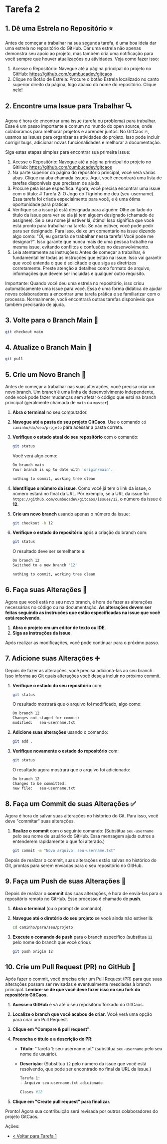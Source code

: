# Tarefa 2

## 1. Dê uma Estrela no Repositório ⭐

Antes de começar a trabalhar na sua segunda tarefa, é uma boa ideia dar uma estrela no repositório do GitHub. Dar uma estrela não apenas demonstra seu apoio ao projeto, mas também cria uma notificação para você sempre que houver atualizações ou atividades. Veja como fazer isso:

1. Acesse o Repositório: Navegue até a página principal do projeto no GitHub: <https://github.com/cumbucadev/gitcaos>
1. Clique no Botão de Estrela: Procure o botão Estrela localizado no canto superior direito da página, logo abaixo do nome do repositório. Clique nele!

## 2. Encontre uma Issue para Trabalhar 🔍

Agora é hora de encontrar uma issue (tarefa ou problema) para trabalhar. Esse é um passo importante e comum no mundo do open source, onde colaboramos para melhorar projetos e aprender juntos. No GitCaos 🔥, usamos as issues para organizar as atividades do projeto. Isso pode incluir corrigir bugs, adicionar novas funcionalidades e melhorar a documentação.

Siga estas etapas simples para encontrar sua primeira issue:

1. Acesse o Repositório: Navegue até a página principal do projeto no GitHub: <https://github.com/cumbucadev/gitcaos>
1. Na parte superior da página do repositório principal, você verá várias abas. Clique na aba chamada Issues. Aqui, você encontrará uma lista de tarefas disponíveis que precisam de ajuda.
1. Procure pela issue específica: Agora, você precisa encontrar uma issue com o título: # Tarefa 2: O Jogo do Tigrinho me deu (seu-username). Essa tarefa foi criada especialmente para você, e é uma ótima oportunidade para praticar.
1. Verifique se a issue já está designada para alguém: Olhe ao lado do título da issue para ver se ela já tem alguém designado (chamado de assignee). Se o seu nome já estiver lá, ótimo! Isso significa que você está pronto para trabalhar na tarefa. Se não estiver, você pode pedir para ser designado. Para isso, deixe um comentário na issue dizendo algo como: "Oi, eu gostaria de trabalhar nessa tarefa! Você pode me designar?". Isso garante que nunca mais de uma pessoa trabalhe na mesma issue, evitando conflitos e confusões no desenvolvimento.
1. Leia atentamente as instruções: Antes de começar a trabalhar, é fundamental ler todas as instruções que estão na issue. Isso vai garantir que você entenda o que é solicitado e que siga as diretrizes corretamente. Preste atenção a detalhes como formato de arquivo, informações que devem ser incluídas e qualquer outro requisito.

Importante: Quando você deu uma estrela no repositório, isso criou automaticamente uma issue para você. Essa é uma forma didática de ajudar novos colaboradores a encontrar uma tarefa prática e se familiarizar com o processo. Normalmente, você encontrará outras tarefas disponíveis que também precisarão de ajuda.

## 3. Volte para o Branch Main 🎋

```sh
git checkout main
```

## 4. Atualize o Branch Main 🎋

```sh
git pull
```

## 5. Crie um Novo Branch 🎋

Antes de começar a trabalhar nas suas alterações, você precisa criar um novo branch. Um branch é uma linha de desenvolvimento independente, onde você pode fazer mudanças sem afetar o código que está na branch principal (geralmente chamada de `main` ou `master`).

1. **Abra o terminal** no seu computador.
2. **Navegue até a pasta do seu projeto GitCaos**. Use o comando `cd caminho/do/seu/projeto` para acessar a pasta correta.
3. **Verifique o estado atual do seu repositório** com o comando:

   ```bash
   git status
   ```

   Você verá algo como:

   ```bash
   On branch main
   Your branch is up to date with 'origin/main'.

   nothing to commit, working tree clean
   ```

4. **Identifique o número da issue**. Como você já tem o link da issue, o número estará no final da URL. Por exemplo, se a URL da issue for `https://github.com/cumbucadev/gitcaos/issues/12`, o número da issue é **12**.
5. **Crie um novo branch** usando apenas o número da issue:

   ```bash
   git checkout -b 12
   ```

6. **Verifique o estado do repositório** após a criação do branch com:

   ```bash
   git status
   ```

   O resultado deve ser semelhante a:

   ```bash
   On branch 12
   Switched to a new branch '12'

   nothing to commit, working tree clean
   ```

## 6. Faça suas Alterações 🔨

Agora que você está no seu novo branch, é hora de fazer as alterações necessárias no código ou na documentação. **As alterações devem ser feitas seguindo as instruções que estão especificadas na issue que você está resolvendo**.

1. **Abra o projeto em um editor de texto ou IDE**.
2. **Siga as instruções da issue**.

Após realizar as modificações, você pode continuar para o próximo passo.

## 7. Adicione suas Alterações ➕

Depois de fazer as alterações, você precisa adicioná-las ao seu branch. Isso informa ao Git quais alterações você deseja incluir no próximo commit.

1. **Verifique o estado do seu repositório** com:

   ```bash
   git status
   ```

   O resultado mostrará que o arquivo foi modificado, algo como:

   ```bash
   On branch 12
   Changes not staged for commit:
   modified:   seu-username.txt
   ```

2. **Adicione suas alterações** usando o comando:

   ```bash
   git add .
   ```

3. **Verifique novamente o estado do repositório** com:

   ```bash
   git status
   ```

   O resultado agora mostrará que o arquivo foi adicionado:

   ```bash
   On branch 12
   Changes to be committed:
   new file:   seu-username.txt
   ```

## 8. Faça um Commit de suas Alterações ✅

Agora é hora de salvar suas alterações no histórico do Git. Para isso, você deve "commitar" suas alterações.

1. **Realize o commit** com o seguinte comando:
   (Substitua `seu-username` pelo seu nome de usuário do GitHub. Essa mensagem ajuda outros a entenderem rapidamente o que foi alterado.)

   ```bash
   git commit -m "Novo arquivo: seu-username.txt"
   ```

Depois de realizar o commit, suas alterações estão salvas no histórico do Git, prontas para serem enviadas para o seu repositório no GitHub.

## 9. Faça um Push de suas Alterações 🤞

Depois de realizar o **commit** das suas alterações, é hora de enviá-las para o repositório remoto no GitHub. Esse processo é chamado de **push**.

1. **Abra o terminal** (ou o prompt de comando).
2. **Navegue até o diretório do seu projeto** se você ainda não estiver lá:

   ```bash
   cd caminho/para/seu/projeto
   ```

3. **Execute o comando de push** para o branch específico (substitua `12` pelo nome do branch que você criou):

   ```bash
   git push origin 12
   ```

## 10. Crie um Pull Request (PR) no GitHub 💬

Após fazer o commit, você precisa criar um Pull Request (PR) para que suas alterações possam ser revisadas e eventualmente mescladas à branch principal. **Lembre-se de que você deve fazer isso no seu fork do repositório GitCaos.**

1. **Acesse o GitHub** e vá até o seu repositório forkado do GitCaos.
2. **Localize o branch que você acabou de criar**. Você verá uma opção para criar um Pull Request.
3. **Clique em "Compare & pull request"**.
4. **Preencha o título e a descrição do PR**:
   - **Título**: "Tarefa 1: seu-username.txt" (substitua `seu-username` pelo seu nome de usuário).
   - **Descrição**:
     (Substitua `12` pelo número da issue que você está resolvendo, que pode ser encontrado no final da URL da issue.)

     ```bash
     Tarefa 1:
     - Arquivo seu-username.txt adicionado

     Closes #12
     ```

5. **Clique em "Create pull request" para finalizar.**

Pronto! Agora sua contribuição será revisada por outros colaboradores do projeto GitCaos.

Ações:

- [< Voltar para Tarefa 1](/docs/tarefa1.md)
